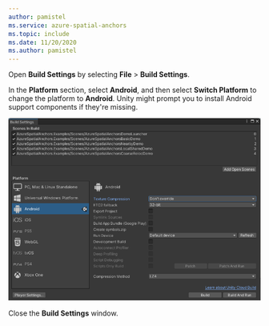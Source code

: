 ```yaml
---
author: pamistel
ms.service: azure-spatial-anchors
ms.topic: include
ms.date: 11/20/2020
ms.author: pamistel
---
```

Open **Build Settings** by selecting **File** > **Build Settings**.

In the **Platform** section, select **Android**, and then select **Switch Platform** to change the platform to **Android**. Unity might prompt you to install Android support components if they're missing.  

   ![Screenshot of the Unity Build Settings pane - Android](./media/spatial-anchors-unity/unity-android-build-settings.png)  

Close the **Build Settings** window.

